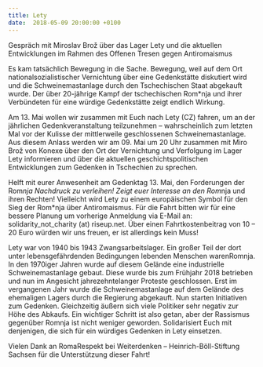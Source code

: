 ```yaml
---
title: Lety
date:  2018-05-09 20:00:00 +0100
---
```


Gespräch mit Miroslav Brož über das Lager Lety und die aktuellen Entwicklungen im Rahmen des Offenen Tresen gegen Antiromaismus



Es kam tatsächlich Bewegung in die Sache.
Bewegung, weil auf dem Ort nationalsozialistischer Vernichtung über eine Gedenkstätte diskutiert wird und die Schweinemastanlage
durch den Tschechischen Staat abgekauft wurde. Der über 20-jährige Kampf der tschechischen Rom*nja und ihrer Verbündeten für
eine würdige Gedenkstätte zeigt endlich Wirkung.


Am 13. Mai wollen wir zusammen mit Euch nach Lety (CZ) fahren, um an der jährlichen Gedenkveranstaltung teilzunehmen – wahrscheinlich
zum letzten Mal vor der Kulisse der mittlerweile geschlossenen Schweinemastanlage.
Aus diesem Anlass werden wir am 09. Mai um 20 Uhr zusammen mit Miro Brož von Konexe über den Ort der Vernichtung und Verfolgung
im Lager Lety informieren und über die aktuellen geschichtspolitischen Entwicklungen zum Gedenken in Tschechien zu sprechen.


Helft mit eurer Anwesenheit am Gedenktag 13. Mai, den Forderungen der Rom*nja Nachdruck zu verleihen! Zeigt euer Interesse
an den Rom*nja und ihren Rechten!
Vielleicht wird Lety zu einem europäischen Symbol für den Sieg der Rom*nja über Antiromaismus.
Für die Fahrt bitten wir für eine bessere Planung um vorherige Anmeldung via E-Mail an: solidarity_not_charity (at) riseup.net.
Über einen Fahrtkostenbeitrag von 10 – 20 Euro würden wir uns freuen, er ist allerdings kein Muss!


Lety war von 1940 bis 1943 Zwangsarbeitslager. Ein großer Teil der dort unter lebensgefährdenden Bedingungen lebenden Menschen
warenRomnja. In den 1970iger Jahren wurde auf diesem Gelände eine industrielle Schweinemastanlage gebaut. Diese wurde bis
zum Frühjahr 2018 betrieben und nun im Angesicht jahrezehntelanger Proteste geschlossen. Erst im vergangenen Jahr wurde die
Schweinemastanlage auf dem Gelände des ehemaligen Lagers durch die Regierung abgekauft. Nun starten Initiativen zum Gedenken.
Gleichzeitig äußern sich viele Politiker sehr negativ zur Höhe des Abkaufs. Ein wichtiger Schritt ist also getan, aber der
Rassismus gegenüber Romnja ist nicht weniger geworden. Solidarisiert Euch mit denjenigen, die sich für ein würdiges Gedenken
in Lety einsetzen.


Vielen Dank an RomaRespekt bei Weiterdenken – Heinrich-Böll-Stiftung Sachsen für die Unterstützung dieser Fahrt!

